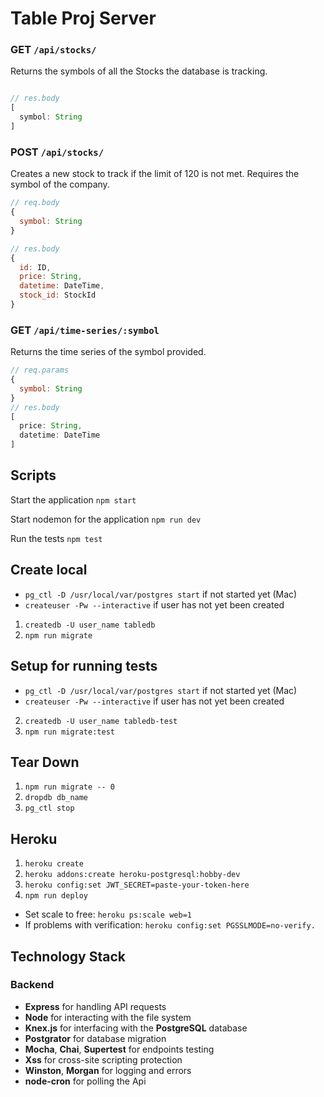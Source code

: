 # Table Proj Server

### GET `/api/stocks/`

Returns the symbols of all the Stocks the database is tracking.

```js

// res.body
[
  symbol: String
]
```

### POST `/api/stocks/`

Creates a new stock to track if the limit of 120 is not met. Requires the symbol of the company.

```js
// req.body
{
  symbol: String
}

// res.body
{
  id: ID,
  price: String,
  datetime: DateTime,
  stock_id: StockId
}
```

### GET `/api/time-series/:symbol`

Returns the time series of the symbol provided.

```js
// req.params
{
  symbol: String
}
// res.body
[
  price: String,
  datetime: DateTime
]
```

## Scripts

Start the application `npm start`

Start nodemon for the application `npm run dev`

Run the tests `npm test`

## Create local

- `pg_ctl -D /usr/local/var/postgres start` if not started yet (Mac)
- `createuser -Pw --interactive` if user has not yet been created

1. `createdb -U user_name tabledb`
2. `npm run migrate`

## Setup for running tests

- `pg_ctl -D /usr/local/var/postgres start` if not started yet (Mac)
- `createuser -Pw --interactive` if user has not yet been created

2. `createdb -U user_name tabledb-test`
3. `npm run migrate:test`

## Tear Down

1. `npm run migrate -- 0`
2. `dropdb db_name`
3. `pg_ctl stop`

## Heroku

1. `heroku create`
2. `heroku addons:create heroku-postgresql:hobby-dev`
3. `heroku config:set JWT_SECRET=paste-your-token-here`
4. `npm run deploy`

- Set scale to free: `heroku ps:scale web=1`
- If problems with verification: `heroku config:set PGSSLMODE=no-verify.`

## Technology Stack

### Backend

- **Express** for handling API requests
- **Node** for interacting with the file system
- **Knex.js** for interfacing with the **PostgreSQL** database
- **Postgrator** for database migration
- **Mocha**, **Chai**, **Supertest** for endpoints testing
- **Xss** for cross-site scripting protection
- **Winston**, **Morgan** for logging and errors
- **node-cron** for polling the Api
